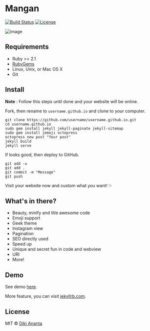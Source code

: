 # Mangan

[![Build Status](https://img.shields.io/travis/dikiaap/mangan/master.svg?style=flat-square)](https://travis-ci.org/dikiaap/mangan)
[![License](https://img.shields.io/badge/license-MIT-blue.svg?style=flat-square)](https://github.com/dikiaap/mangan)

![image](http://i.imgur.com/dgzKZlq.png)

## Requirements
- Ruby >= 2.1
- [RubyGems](http://rubygems.org/pages/download)
- Linux, Unix, or Mac OS X
- Git

## Install

**Note** : Follow this steps until done and your website will be online.

Fork, then rename to `username.github.io` and clone to your computer.

```shell
git clone https://github.com/username/username.github.io.git
cd username.github.io
sudo gem install jekyll jekyll-paginate jekyll-sitemap
sudo gem install jemoji octopress
octopress new post "Your post"
jekyll build
jekyll serve
```

If looks good, then deploy to GitHub.

```shell
git add -u
git add .
git commit -m "Message"
git push
```

Visit your website now and custom what you want! :sparkles:

## What's in there?

 * Beauty, minify and litle awesome code
 * Emoji support
 * Geek theme
 * Instagram view
 * Pagination
 * SEO directly used
 * Speed up
 * Unique and secret fun in code and webview
 * URI
 * More!

## Demo

See demo [here](https://mangan.dikiaap.id).

More feature, you can visit [jekyllrb.com](http://jekyllrb.com).

## License

MIT © [Diki Ananta](https://dikiaap.id)
